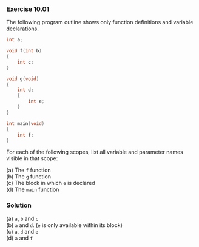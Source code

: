 ### Exercise 10.01
The following program outline shows only function definitions and variable
declarations.

```c
int a;

void f(int b)
{
    int c;
}

void g(void)
{
    int d;
    {
        int e;
    }
}

int main(void)
{
    int f;
}
```

For each of the following scopes, list all variable and parameter names visible
in that scope:

(a) The `f` function  
(b) The `g` function  
(c) The block in which `e` is declared  
(d) The `main` function

### Solution

(a) `a`, `b` and `c`  
(b) `a` and `d`. (`e` is only available within its block)  
(c) `a`, `d` and `e`  
(d) `a` and `f`
